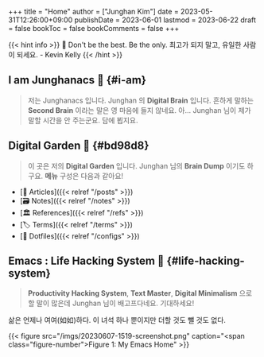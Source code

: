 +++
title = "Home"
author = ["Junghan Kim"]
date = 2023-05-31T12:26:00+09:00
publishDate = 2023-06-01
lastmod = 2023-06-22
draft = false
bookToc = false
bookComments = false
+++

{{< hint info >}}
📜 Don't be the best. Be the only. 최고가 되지 말고, 유일한 사람이 되세요. - Kevin Kelly
{{< /hint >}}

<!--more-->


## I am <span class="underline">Junghanacs</span> 🧠 {#i-am}

> 저는 Junghanacs 입니다. Junghan 의 **Digital Brain** 입니다.
> 흔하게 말하는 **Second Brain** 이라는 말은 영 마음에 들지 않네요.
> 아... Junghan 님이 제가 말할 시간을 안 주는군요. 담에 뵙지요.


## <span class="underline">Digital Garden</span> 🌲 {#bd98d8}

> 이 곳은 저의 **Digital Garden** 입니다. Junghan 님의 **Brain Dump** 이기도 하구요.
> **메뉴** 구성은 다음과 같아요!

-   [📰 Articles]({{< relref "/posts" >}})
-   [🗃 Notes]({{< relref "/notes" >}})
-   [🏛 References]({{< relref "/refs" >}})
-   [🏷 Terms]({{< relref "/terms" >}})
-   [🧰 Dotfiles]({{< relref "/configs" >}})


## <span class="underline">Emacs</span> : Life Hacking System 🦾 {#life-hacking-system}

> **Productivity Hacking System**, **Text Master**, **Digital Minimalism** 으로 할 말이
>  많은데 Junghan 님이 배고프다네요. 기대하세요!

삶은 언제나 여여(如如)하다. 이 녀석 하나 뿐이지만 더할 것도 뺄 것도 없다.

{{< figure src="/imgs/20230607-1519-screenshot.png" caption="<span class=\"figure-number\">Figure 1: </span>My Emacs Home" >}}
